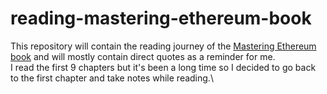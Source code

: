 # reading-mastering-ethereum-book

This repository will contain the reading journey of the [Mastering Ethereum book](https://github.com/ethereumbook/ethereumbook) and will mostly contain direct quotes as a reminder for me.\
I read the first 9 chapters but it's been a long time so I decided to go back to the first chapter and take notes while reading.\
